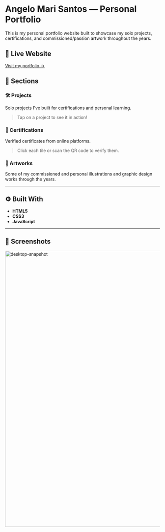 # Angelo Mari Santos — Personal Portfolio

This is my personal portfolio website built to showcase my solo projects, certifications, and commissioned/passion artwork throughout the years.

## 🔗 Live Website

[Visit my portfolio →](https://angelomarisantos.site)

## 📁 Sections

### 🛠️ Projects  
Solo projects I've built for certifications and personal learning.  
> Tap on a project to see it in action!

### 📜 Certifications  
Verified certificates from online platforms.  
> Click each tile or scan the QR code to verify them.

### 🎨 Artworks  
Some of my commissioned and personal illustrations and graphic design works through the years.

---

## ⚙️ Built With

- **HTML5**  
- **CSS3**
- **JavaScript**

---

## 📸 Screenshots
<img width="1922" height="898" alt="desktop-snapshot" src="https://github.com/user-attachments/assets/ff36ac71-2295-4d7d-9cc3-62efb63c513d" />

